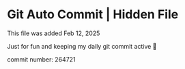 # Git Auto Commit | Hidden File

This file was added Feb 12, 2025

Just for fun and keeping my daily git commit active 🤪

commit number: 264721
